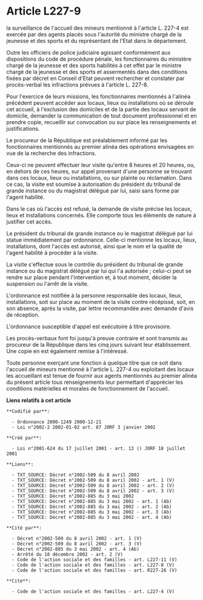 # Article L227-9

la surveillance de l'accueil des mineurs mentionné à l'article L. 227-4 est exercée par des agents placés sous l'autorité du
ministre chargé de la jeunesse et des sports et du représentant de l'Etat dans le département. 

Outre les officiers de police judiciaire agissant conformément aux dispositions du code de procédure pénale, les
fonctionnaires du ministère chargé de la jeunesse et des sports habilités à cet effet par le ministre chargé de la jeunesse
et des sports et assermentés dans des conditions fixées par décret en Conseil d'Etat peuvent rechercher et constater par
procès-verbal les infractions prévues à l'article L. 227-8. 

Pour l'exercice de leurs missions, les fonctionnaires mentionnés à l'alinéa précédent peuvent accéder aux locaux, lieux ou
installations où se déroule cet accueil, à l'exclusion des domiciles et de la partie des locaux servant de domicile, demander
la communication de tout document professionnel et en prendre copie, recueillir sur convocation ou sur place les
renseignements et justifications. 

Le procureur de la République est préalablement informé par les fonctionnaires mentionnés au premier alinéa des opérations
envisagées en vue de la recherche des infractions. 

Ceux-ci ne peuvent effectuer leur visite qu'entre 8 heures et 20 heures, ou, en dehors de ces heures, sur appel provenant
d'une personne se trouvant dans ces locaux, lieux ou installations, ou sur plainte ou réclamation. Dans ce cas, la visite est
soumise à autorisation du président du tribunal de grande instance ou du magistrat délégué par lui, saisi sans forme par
l'agent habilité. 

Dans le cas où l'accès est refusé, la demande de visite précise les locaux, lieux et installations concernés. Elle comporte
tous les éléments de nature à justifier cet accès. 

Le président du tribunal de grande instance ou le magistrat délégué par lui statue immédiatement par ordonnance. Celle-ci
mentionne les locaux, lieux, installations, dont l'accès est autorisé, ainsi que le nom et la qualité de l'agent habilité à
procéder à la visite. 

La visite s'effectue sous le contrôle du président du tribunal de grande instance ou du magistrat délégué par lui qui l'a
autorisée ; celui-ci peut se rendre sur place pendant l'intervention et, à tout moment, décider la suspension ou l'arrêt de
la visite. 

L'ordonnance est notifiée à la personne responsable des locaux, lieux, installations, soit sur place au moment de la visite
contre récépissé, soit, en son absence, après la visite, par lettre recommandée avec demande d'avis de réception. 

L'ordonnance susceptible d'appel est exécutoire à titre provisoire. 

Les procès-verbaux font foi jusqu'à preuve contraire et sont transmis au procureur de la République dans les cinq jours
suivant leur établissement. Une copie en est également remise à l'intéressé. 

Toute personne exerçant une fonction à quelque titre que ce soit dans l'accueil de mineurs mentionné à l'article L. 227-4 ou
exploitant des locaux les accueillant est tenue de fournir aux agents mentionnés au premier alinéa du présent article tous
renseignements leur permettant d'apprécier les conditions matérielles et morales de fonctionnement de l'accueil.

**Liens relatifs à cet article**

	**Codifié par**:

	  - Ordonnance 2000-1249 2000-12-21
	  - Loi n°2002-2 2002-01-02 art. 87 JORF 3 janvier 2002

	**Créé par**:

	  - Loi n°2001-624 du 17 juillet 2001 - art. 13 () JORF 18 juillet 2001

	**Liens**:

	  - TXT_SOURCE: Décret n°2002-509 du 8 avril 2002
	  - TXT_SOURCE: Décret n°2002-509 du 8 avril 2002 - art. 1 (V)
	  - TXT_SOURCE: Décret n°2002-509 du 8 avril 2002 - art. 2 (V)
	  - TXT_SOURCE: Décret n°2002-509 du 8 avril 2002 - art. 3 (V)
	  - TXT_SOURCE: Décret n°2002-885 du 3 mai 2002
	  - TXT_SOURCE: Décret n°2002-885 du 3 mai 2002 - art. 1 (Ab)
	  - TXT_SOURCE: Décret n°2002-885 du 3 mai 2002 - art. 2 (Ab)
	  - TXT_SOURCE: Décret n°2002-885 du 3 mai 2002 - art. 3 (Ab)
	  - TXT_SOURCE: Décret n°2002-885 du 3 mai 2002 - art. 4 (Ab)

	**Cité par**:

	  - Décret n°2002-509 du 8 avril 2002 - art. 1 (V)
	  - Décret n°2002-509 du 8 avril 2002 - art. 3 (V)
	  - Décret n°2002-885 du 3 mai 2002 - art. 4 (Ab)
	  - Arrêté du 10 décembre 2002 - art. 2 (V)
	  - Code de l'action sociale et des familles - art. L227-11 (V)
	  - Code de l'action sociale et des familles - art. L227-8 (V)
	  - Code de l'action sociale et des familles - art. R227-26 (V)

	**Cite**:

	  - Code de l'action sociale et des familles - art. L227-4 (V)
